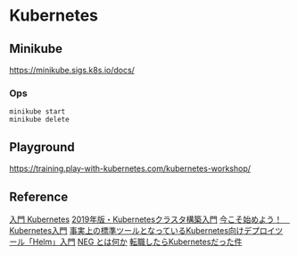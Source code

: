 # Kubernetes

## Minikube

<https://minikube.sigs.k8s.io/docs/>

### Ops

```bash=
minikube start
minikube delete
```

## Playground

<https://training.play-with-kubernetes.com/kubernetes-workshop/>

## Reference

[入門 Kubernetes](https://y-ohgi.com/introduction-kubernetes/)
[2019年版・Kubernetesクラスタ構築入門](https://knowledge.sakura.ad.jp/20955/)
[今こそ始めよう！　Kubernetes入門](https://thinkit.co.jp/series/7342)
[事実上の標準ツールとなっているKubernetes向けデプロイツール「Helm」入門](https://knowledge.sakura.ad.jp/23603/)
[NEG とは何か](https://medium.com/google-cloud-jp/neg-%E3%81%A8%E3%81%AF%E4%BD%95%E3%81%8B-cc1e2bbc979e)
[転職したらKubernetesだった件](https://qiita.com/yuanying/items/ceeeb7329a4fdc566546)
